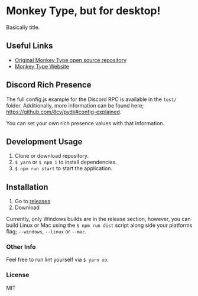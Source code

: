 # Monkey Type, but for desktop!
Basically title.

## Useful Links
- [Original Monkey Type open source repository](https://github.com/Miodec/monkey-type)
- [Monkey Type Website](https://monkey-type.com/)

## Discord Rich Presence
The full config.js example for the Discord RPC is available in the `test/` folder. Additionally, more information can be found here; https://github.com/8cy/pydii#config-explained.

You can set your own rich presence values with that information.

## Development Usage
1. Clone or download repository.
2. `$ yarn` or `$ npm i` to install dependencies.
3. `$ npm run start` to start the application.

## Installation
1. Go to [releases](https://github.com/8cy/monkey-type-desktop/releases)
2. Download

Currently, only Windows builds are in the release section, however, you can build Linux or Mac using the `$ npm run dist` script along side your platforms flag; `--windows`, `--linux` or `--mac`.

### Other Info
Feel free to run lint yourself via `$ yarn xo`.

### License
MIT